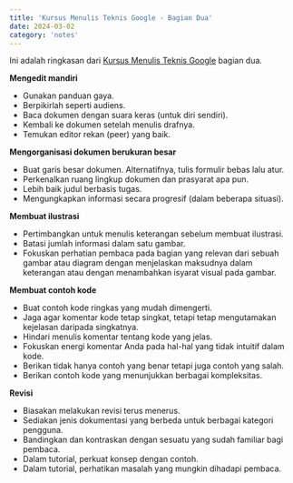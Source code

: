 ```yaml
---
title: 'Kursus Menulis Teknis Google - Bagian Dua'
date: 2024-03-02
category: 'notes'
---
```


Ini adalah ringkasan dari [Kursus Menulis Teknis Google](https://developers.google.com/tech-writing/two) bagian dua.

**Mengedit mandiri**
- Gunakan panduan gaya.
- Berpikirlah seperti audiens.
- Baca dokumen dengan suara keras (untuk diri sendiri).
- Kembali ke dokumen setelah menulis drafnya.
- Temukan editor rekan (peer) yang baik.

**Mengorganisasi dokumen berukuran besar**
- Buat garis besar dokumen. Alternatifnya, tulis formulir bebas lalu atur.
- Perkenalkan ruang lingkup dokumen dan prasyarat apa pun.
- Lebih baik judul berbasis tugas.
- Mengungkapkan informasi secara progresif (dalam beberapa situasi).

**Membuat ilustrasi**
- Pertimbangkan untuk menulis keterangan sebelum membuat ilustrasi.
- Batasi jumlah informasi dalam satu gambar.
- Fokuskan perhatian pembaca pada bagian yang relevan dari sebuah gambar atau diagram dengan menjelaskan maksudnya dalam keterangan atau dengan menambahkan isyarat visual pada gambar.

**Membuat contoh kode**
- Buat contoh kode ringkas yang mudah dimengerti.
- Jaga agar komentar kode tetap singkat, tetapi tetap mengutamakan kejelasan daripada singkatnya.
- Hindari menulis komentar tentang kode yang jelas.
- Fokuskan energi komentar Anda pada hal-hal yang tidak intuitif dalam kode.
- Berikan tidak hanya contoh yang benar tetapi juga contoh yang salah.
- Berikan contoh kode yang menunjukkan berbagai kompleksitas.

**Revisi**
- Biasakan melakukan revisi terus menerus.
- Sediakan jenis dokumentasi yang berbeda untuk berbagai kategori pengguna.
- Bandingkan dan kontraskan dengan sesuatu yang sudah familiar bagi pembaca.
- Dalam tutorial, perkuat konsep dengan contoh.
- Dalam tutorial, perhatikan masalah yang mungkin dihadapi pembaca.